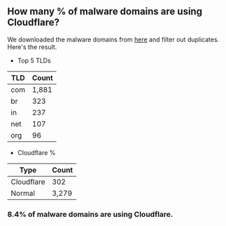 ## How many % of malware domains are using Cloudflare?


We downloaded the malware domains from [here](https://urlhaus.abuse.ch) and filter out duplicates.
Here's the result.


[//]: # (start replacement)


- Top 5 TLDs

| TLD | Count |
| --- | --- |
| com | 1,881 |
| br | 323 |
| in | 237 |
| net | 107 |
| org | 96 |


- Cloudflare %

| Type | Count |
| --- | --- |
| Cloudflare | 302 |
| Normal | 3,279 |


### 8.4% of malware domains are using Cloudflare.